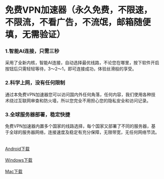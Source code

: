 # 免费VPN加速器（永久免费，不限速，不限流，不看广告，不流氓，邮箱随便填，无需验证）
<h3>1.智能AI连接，只需三秒</h3>
采用了全新内核，智能AI连接，自动选择最优线路，不论您在哪里，按下软件开启按钮后只需轻轻等待，3～2～1，即可连接成功，体验丝滑般的享受。
<h3>2.科学上网，没有任何限制</h3>
通过本免费VPN加速器您可以访问国内外任何角落，任何内容，我们使用各种技术绕过互联网审查和防火墙，所以您完全不用担心您的隐私安全和访问记录。
<h3>3.全球服务器部署，稳定快捷</h3>
免费VPN加速器内置多个国家的线路选择，每个国家又部署了不同的服务器，基于全球的服务器网络，连接速度及稳定有充分保障，无限带宽，无任何网络节流。
<br><br><br>
<a href='https://github.com/baiduvpn/FreeVPN'>Android下载</a><br><br>
<a href='https://github.com/baiduvpn/FreeVPN'>Windows下载</a><br><br>
<a href='https://github.com/baiduvpn/FreeVPN'>Mac下载</a>    
